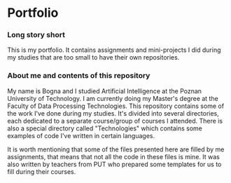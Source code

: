 # Portfolio

### Long story short
This is my portfolio. It contains assignments and mini-projects I did during my studies that are too small to have their own repositories.

### About me and contents of this repository
My name is Bogna and I studied Artificial Intelligence at the Poznan University of Technology. I am currently doing my Master's degree at the Faculty of Data Processing Technologies. This repository contains some of the work I've done during my studies. It's divided into several directories, each dedicated to a separate course/group of courses I attended. There is also a special directory called "Technologies" which contains some examples of code I've written in certain languages.

It is worth mentioning that some of the files presented here are filled by me assignments, that means that not all the code in these files is mine. It was also written by teachers from PUT who prepared some templates for us to fill during their courses.
